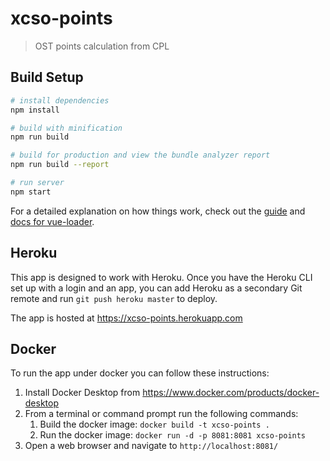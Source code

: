 # xcso-points

> OST points calculation from CPL

## Build Setup

``` bash
# install dependencies
npm install

# build with minification
npm run build

# build for production and view the bundle analyzer report
npm run build --report

# run server
npm start
```

For a detailed explanation on how things work, check out the [guide](http://vuejs-templates.github.io/webpack/) and [docs for vue-loader](http://vuejs.github.io/vue-loader).

## Heroku

This app is designed to work with Heroku.  Once you have the Heroku CLI set up with a login and an app, you can add Heroku as a secondary Git remote and run `git push heroku master` to deploy.

The app is hosted at https://xcso-points.herokuapp.com

## Docker

To run the app under docker you can follow these instructions:

1. Install Docker Desktop from https://www.docker.com/products/docker-desktop
2. From a terminal or command prompt run the following commands:
	1. Build the docker image: `docker build -t xcso-points .`
	2. Run the docker image: `docker run -d -p 8081:8081 xcso-points`
3. Open a web browser and navigate to `http://localhost:8081/`
